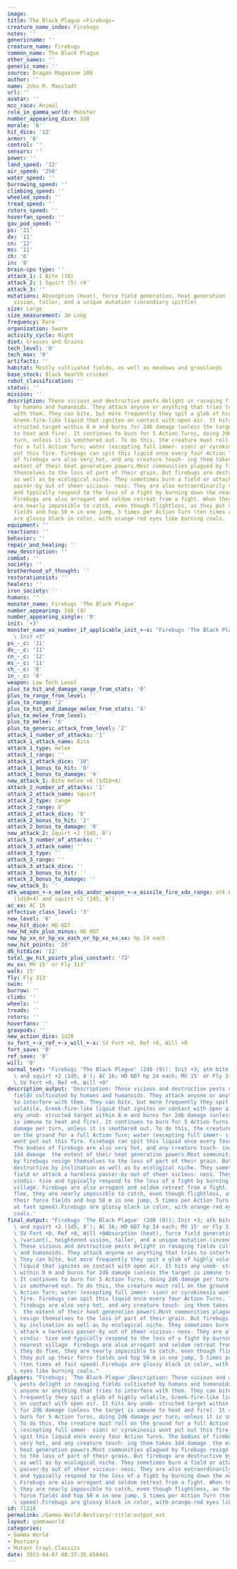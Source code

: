 ```yaml
---
image:
title: The Black Plague «Firebugs»
creature_name_index: Firebugs
notes: ''
genericname: ''
creature_name: Firebugs
common_name: The Black Plague
other_names: ''
generic_name: ''
source: Dragon Magazine 108
author: ''
name: John M. Maxstadt
url: ''
avatar: ''
mcc_race: Animal
role_in_gamma_world: Monster
number_appearing_dice: 2d8
morale: '6'
hit_dice: '12'
armor: '6'
control: ''
sensors: ''
power: ''
land_speed: '12'
air_speed: '250'
water_speed: ''
burrowing_speed: ''
climbing_speed: ''
wheeled_speed: ''
tread_speed: ''
rotors_speed: ''
hoverfan_speed: ''
gav_pod_speed: ''
ps: '21'
dx: '11'
cn: '12'
ms: '11'
ch: '6'
in: '8'
brain-cpu type: ''
attack_1: 1 Bite (10)
attack_2: 1 Squirt (5) r8'
attack_3: ''
mutations: Absorption (heat), force field generation, heat generation (variant), heightened
  vision, taller, and a unique mutation (incendiary spittle)
size: Large
size_measurement: 3m Long
frequency: Rare
organization: Swarm
activity_cycle: Night
diet: Grasses and Grains
tech_level: '0'
tech_max: '0'
artifacts: ''
habitat: Mostly cultivated fields, as well as meadows and grasslands
base_stock: Black hearth cricket
robot_classification: ''
status: ''
mission: ''
description: These vicious and destructive pests delight in ravaging fields cultivated
  by humans and humanoids. They attack anyone or anything that tries to interfere
  with them. They can bite, but more frequently they spit a glob of highly volatile,
  Greek-fire-like liquid that ignites on contact with open air. It hits any unob-
  structed target within 8 m and burns for 2d6 damage (unless the target is immune
  to heat and fire). It continues to burn for 5 Action Turns, doing 2d6 damage per
  turn, unless it is smothered out. To do this, the creature must roll on the ground
  for a full Action Turn; water (excepting full immer- sion) or cyrokinesis wont put
  out this fire. Firebugs can spit this liquid once every four Action Turns. The bodies
  of firebugs are also very hot, and any creature touch- ing them takes 1d4 damage  the
  extent of their heat generation powers.Most communities plagued by firebugs resign
  themselves to the loss of part of their grain. But firebugs are destructive by inclination
  as well as by ecological niche. They sometimes burn a field or attack a harmless
  passer-by out of sheer vicious- ness. They are also extraordinarily vindic- tive
  and typically respond to the loss of a fight by burning down the nearest village.
  Firebugs are also arrogant and seldom retreat from a fight. When they do flee, they
  are nearly impossible to catch, even though flightless, as they put up their force
  fields and hop 50 m in one jump, 5 times per Action Turn (ten times at fast speed).Firebugs
  are glossy black in color, with orange-red eyes like burning coals.
equipment: ''
reactions: ''
behavior: ''
repair_and_healing: ''
new_description: ''
combat: ''
society: ''
brotherhood_of_thought: ''
restorationsist: ''
healers: ''
iron_society: ''
humans: ''
monster_name: Firebugs 'The Black Plague'
number_appearing: 2d8 (9)
number_appearing_single: '9'
init: '+3'
monster_name_xx_number_if_applicable_init_+-x: "Firebugs 'The Black Plague' (2d8 (9)):\
  \ Init +3"
ps_-_c: '21'
dx_-_c: '11'
cn_-_c: '12'
ms_-_c: '11'
ch_-_c: '6'
in_-_c: '8'
weapon: Low Tech Level
plus_to_hit_and_damage_range_from_stats: '0'
plus_to_range_from_level: ''
plus_to_range: '2'
plus_to_hit_and_damage_melee_from_stats: '4'
plus_to_melee_from_level: ''
plus_to_melee: '6'
plus_to_generic_attack_from_level: '2'
attack_1_number_of_attacks: '1'
attack_1_attack_name: Bite
attack_1_type: melee
attack_1_range: ''
attack_1_attack_dice: '10'
attack_1_bonus_to_hit: '6'
attack_1_bonus_to_damage: '4'
new_attack_1: Bite melee +6 (1d10+4)
attack_2_number_of_attacks: '1'
attack_2_attack_name: Squirt
attack_2_type: range
attack_2_range: 8'
attack_2_attack_dice: '5'
attack_2_bonus_to_hit: '2'
attack_2_bonus_to_damage: '0'
new_attack_2: Squirt +2 (1d5, 8')
attack_3_number_of_attacks: ''
attack_3_attack_name: ''
attack_3_type: ''
attack_3_range: ''
attack_3_attack_dice: ''
attack_3_bonus_to_hit: ''
attack_3_bonus_to_damage: ''
new_attack_3: ''
atk_weapon_+-x_melee_xdx_andor_weapon_+-x_missile_fire_xdx_range: atk bite melee +6
  (1d10+4) and squirt +2 (1d5, 8')
ac_xx: AC 16
effective_class_level: '3'
new_level: '6'
new_hit_dice: HD 6D7
new_hd_xdx_plus_minus: HD 6D7
new_hp_xx_or_hp_xx_each_or_hp_xx_xx_xx: hp 24 each
new_hit_points: '24'
d6_hitdice: '12'
total_gw_hit_points_plus_constant: '72'
mv_xx: MV 15' or Fly 313'
walk: 15'
fly: Fly 313'
swim: ''
burrow: ''
climb: ''
wheels: ''
treads: ''
rotors: ''
hoverfans: ''
gravpods: ''
new_action_dice: 1d20
sv_fort_+-x_ref_+-x_will_+-x: SV Fort +0, Ref +0, Will +0
fort_save: '0'
ref_save: '0'
will: '0'
normal_text: "Firebugs 'The Black Plague' (2d8 (9)): Init +3; atk bite melee +6 (1d10+4)\
  \ and squirt +2 (1d5, 8'); AC 16; HD 6D7 hp 24 each; MV 15' or Fly 313' ; 1d20;\
  \ SV Fort +0, Ref +0, Will +0"
description_output: 'Description: These vicious and destructive pests delight in ravaging
  fields cultivated by humans and humanoids. They attack anyone or anything that tries
  to interfere with them. They can bite, but more frequently they spit a glob of highly
  volatile, Greek-fire-like liquid that ignites on contact with open air. It hits
  any unob- structed target within 8 m and burns for 2d6 damage (unless the target
  is immune to heat and fire). It continues to burn for 5 Action Turns, doing 2d6
  damage per turn, unless it is smothered out. To do this, the creature must roll
  on the ground for a full Action Turn; water (excepting full immer- sion) or cyrokinesis
  wont put out this fire. Firebugs can spit this liquid once every four Action Turns.
  The bodies of firebugs are also very hot, and any creature touch- ing them takes
  1d4 damage  the extent of their heat generation powers.Most communities plagued
  by firebugs resign themselves to the loss of part of their grain. But firebugs are
  destructive by inclination as well as by ecological niche. They sometimes burn a
  field or attack a harmless passer-by out of sheer vicious- ness. They are also extraordinarily
  vindic- tive and typically respond to the loss of a fight by burning down the nearest
  village. Firebugs are also arrogant and seldom retreat from a fight. When they do
  flee, they are nearly impossible to catch, even though flightless, as they put up
  their force fields and hop 50 m in one jump, 5 times per Action Turn (ten times
  at fast speed).Firebugs are glossy black in color, with orange-red eyes like burning
  coals.'
final_output: "Firebugs 'The Black Plague' (2d8 (9)): Init +3; atk bite melee +6 (1d10+4)\
  \ and squirt +2 (1d5, 8'); AC 16; HD 6D7 hp 24 each; MV 15' or Fly 313' ; 1d20;\
  \ SV Fort +0, Ref +0, Will +0Absorption (heat), force field generation, heat generation\
  \ (variant), heightened vision, taller, and a unique mutation (incendiary spittle)Description:\
  \ These vicious and destructive pests delight in ravaging fields cultivated by humans\
  \ and humanoids. They attack anyone or anything that tries to interfere with them.\
  \ They can bite, but more frequently they spit a glob of highly volatile, Greek-fire-like\
  \ liquid that ignites on contact with open air. It hits any unob- structed target\
  \ within 8 m and burns for 2d6 damage (unless the target is immune to heat and fire).\
  \ It continues to burn for 5 Action Turns, doing 2d6 damage per turn, unless it\
  \ is smothered out. To do this, the creature must roll on the ground for a full\
  \ Action Turn; water (excepting full immer- sion) or cyrokinesis wont put out this\
  \ fire. Firebugs can spit this liquid once every four Action Turns. The bodies of\
  \ firebugs are also very hot, and any creature touch- ing them takes 1d4 damage\
  \  the extent of their heat generation powers.Most communities plagued by firebugs\
  \ resign themselves to the loss of part of their grain. But firebugs are destructive\
  \ by inclination as well as by ecological niche. They sometimes burn a field or\
  \ attack a harmless passer-by out of sheer vicious- ness. They are also extraordinarily\
  \ vindic- tive and typically respond to the loss of a fight by burning down the\
  \ nearest village. Firebugs are also arrogant and seldom retreat from a fight. When\
  \ they do flee, they are nearly impossible to catch, even though flightless, as\
  \ they put up their force fields and hop 50 m in one jump, 5 times per Action Turn\
  \ (ten times at fast speed).Firebugs are glossy black in color, with orange-red\
  \ eyes like burning coals."
players: "Firebugs; 'The Black Plague';Description: These vicious and destructive\
  \ pests delight in ravaging fields cultivated by humans and humanoids. They attack\
  \ anyone or anything that tries to interfere with them. They can bite, but more\
  \ frequently they spit a glob of highly volatile, Greek-fire-like liquid that ignites\
  \ on contact with open air. It hits any unob- structed target within 8 m and burns\
  \ for 2d6 damage (unless the target is immune to heat and fire). It continues to\
  \ burn for 5 Action Turns, doing 2d6 damage per turn, unless it is smothered out.\
  \ To do this, the creature must roll on the ground for a full Action Turn; water\
  \ (excepting full immer- sion) or cyrokinesis wont put out this fire. Firebugs can\
  \ spit this liquid once every four Action Turns. The bodies of firebugs are also\
  \ very hot, and any creature touch- ing them takes 1d4 damage  the extent of their\
  \ heat generation powers.Most communities plagued by firebugs resign themselves\
  \ to the loss of part of their grain. But firebugs are destructive by inclination\
  \ as well as by ecological niche. They sometimes burn a field or attack a harmless\
  \ passer-by out of sheer vicious- ness. They are also extraordinarily vindic- tive\
  \ and typically respond to the loss of a fight by burning down the nearest village.\
  \ Firebugs are also arrogant and seldom retreat from a fight. When they do flee,\
  \ they are nearly impossible to catch, even though flightless, as they put up their\
  \ force fields and hop 50 m in one jump, 5 times per Action Turn (ten times at fast\
  \ speed).Firebugs are glossy black in color, with orange-red eyes like burning coals.|"
id: 71218
permalink: /Gamma-World-Bestiary/:title:output_ext
layout: gammaworld
categories:
- Gamma World
- Bestiary
- Mutant Crawl Classics
date: 2023-04-07 08:37:35.650441
---
```

